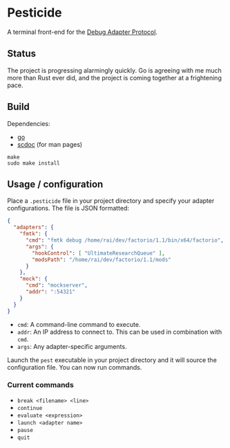 # Pesticide

A terminal front-end for the [Debug Adapter
Protocol](https://microsoft.github.io/debug-adapter-protocol/).

## Status

The project is progressing alarmingly quickly. Go is agreeing with me much more
than Rust ever did, and the project is coming together at a frightening pace.

## Build

Dependencies:
- [go](https://golang.org)
- [scdoc](https://git.sr.ht/~sircmpwn/scdoc) (for man pages)

```
make
sudo make install
```

## Usage / configuration

Place a `.pesticide` file in your project directory and specify your adapter
configurations. The file is JSON formatted:

```json
{
  "adapters": {
    "fmtk": {
      "cmd": "fmtk debug /home/rai/dev/factorio/1.1/bin/x64/factorio",
      "args": {
        "hookControl": [ "UltimateResearchQueue" ],
        "modsPath": "/home/rai/dev/factorio/1.1/mods"
      }
    },
    "mock": {
      "cmd": "mockserver",
      "addr": ":54321"
    }
  }
}
```

- `cmd`: A command-line command to execute.
- `addr`: An IP address to connect to. This can be used in combination with `cmd`.
- `args`: Any adapter-specific arguments.

Launch the `pest` executable in your project directory and it will source
the configuration file. You can now run commands.

### Current commands

- `break <filename> <line>`
- `continue`
- `evaluate <expression>`
- `launch <adapter name>`
- `pause`
- `quit`
